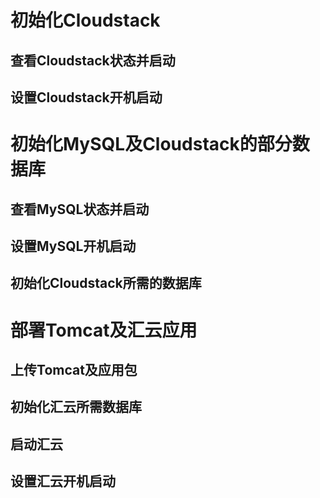 ﻿# 初始化Cloudstack
## 查看Cloudstack状态并启动
## 设置Cloudstack开机启动
# 初始化MySQL及Cloudstack的部分数据库
## 查看MySQL状态并启动
## 设置MySQL开机启动
## 初始化Cloudstack所需的数据库
# 部署Tomcat及汇云应用
## 上传Tomcat及应用包
## 初始化汇云所需数据库
## 启动汇云
## 设置汇云开机启动